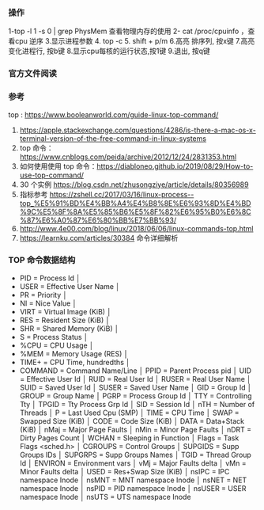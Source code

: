 ### 操作
1-top -l 1 -s 0 | grep PhysMem 查看物理内存的使用
2- cat  /proc/cpuinfo ，查看cpu 逆序
3.显示进程参数
4. top -c
5. shift + p/m
6.高亮 排序列, 按x键
7.高亮 变化进程行, 按b键
8.显示cpu每核的运行状态,按1键
9.退出, 按q键


### 官方文件阅读


### 参考
top : https://www.booleanworld.com/guide-linux-top-command/

1. https://apple.stackexchange.com/questions/4286/is-there-a-mac-os-x-terminal-version-of-the-free-command-in-linux-systems
2. top 命令：https://www.cnblogs.com/peida/archive/2012/12/24/2831353.html
3. 如何使用使用 top 命令：https://diabloneo.github.io/2019/08/29/How-to-use-top-command/
4. 30 个实例 https://blog.csdn.net/zhusongziye/article/details/80356989
5. 指标参考 https://zshell.cc/2017/03/16/linux-process--top_%E5%91%BD%E4%BB%A4%E4%B8%8E%E6%93%8D%E4%BD%9C%E5%8F%8A%E5%85%B6%E5%8F%82%E6%95%B0%E6%8C%87%E6%A0%87%E6%80%BB%E7%BB%93/
6. http://www.4e00.com/blog/linux/2018/06/06/linux-commands-top.html
7. https://learnku.com/articles/30384 命令详细解析

### TOP 命令数据结构

* PID     = Process Id                                                                                                                                                                │
* USER    = Effective User Name                                                                                                                                                       │
* PR      = Priority                                                                                                                                                                  │
* NI      = Nice Value                                                                                                                                                                │
* VIRT    = Virtual Image (KiB)                                                                                                                                                       │
* RES     = Resident Size (KiB)                                                                                                                                                       │
* SHR     = Shared Memory (KiB)                                                                                                                                                       │
* S       = Process Status                                                                                                                                                            │
* %CPU    = CPU Usage                                                                                                                                                                 │
* %MEM    = Memory Usage (RES)                                                                                                                                                        │
* TIME+   = CPU Time, hundredths                                                                                                                                                      │
* COMMAND = Command Name/Line                                                                                                                                                         │
  PPID    = Parent Process pid                                                                                                                                                        │
  UID     = Effective User Id                                                                                                                                                         │
  RUID    = Real User Id                                                                                                                                                              │
  RUSER   = Real User Name                                                                                                                                                            │
  SUID    = Saved User Id                                                                                                                                                             │
  SUSER   = Saved User Name                                                                                                                                                           │
  GID     = Group Id                                                                                                                                                                  │
  GROUP   = Group Name                                                                                                                                                                │
  PGRP    = Process Group Id                                                                                                                                                          │
  TTY     = Controlling Tty                                                                                                                                                           │
  TPGID   = Tty Process Grp Id                                                                                                                                                        │
  SID     = Session Id                                                                                                                                                                │
  nTH     = Number of Threads                                                                                                                                                         │
  P       = Last Used Cpu (SMP)                                                                                                                                                       │
  TIME    = CPU Time                                                                                                                                                                  │
  SWAP    = Swapped Size (KiB)                                                                                                                                                        │
  CODE    = Code Size (KiB)                                                                                                                                                           │
  DATA    = Data+Stack (KiB)                                                                                                                                                          │
  nMaj    = Major Page Faults                                                                                                                                                         │
  nMin    = Minor Page Faults                                                                                                                                                         │
  nDRT    = Dirty Pages Count                                                                                                                                                         │
  WCHAN   = Sleeping in Function                                                                                                                                                      │
  Flags   = Task Flags <sched.h>                                                                                                                                                      │
  CGROUPS = Control Groups                                                                                                                                                            │
  SUPGIDS = Supp Groups IDs                                                                                                                                                           │
  SUPGRPS = Supp Groups Names                                                                                                                                                         │
  TGID    = Thread Group Id                                                                                                                                                           │
  ENVIRON = Environment vars                                                                                                                                                          │
  vMj     = Major Faults delta                                                                                                                                                        │
  vMn     = Minor Faults delta                                                                                                                                                        │
  USED    = Res+Swap Size (KiB)                                                                                                                                                       │
  nsIPC   = IPC namespace Inode                                                                                                                                                       │
  nsMNT   = MNT namespace Inode                                                                                                                                                       │
  nsNET   = NET namespace Inode                                                                                                                                                       │
  nsPID   = PID namespace Inode                                                                                                                                                       │
  nsUSER  = USER namespace Inode                                                                                                                                                      │
  nsUTS   = UTS namespace Inode